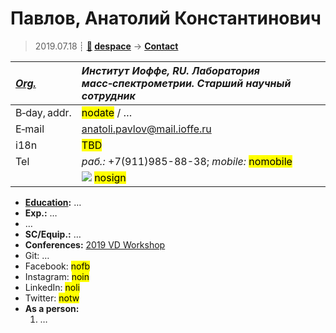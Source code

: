 # Павлов, Анатолий Константинович
> 2019.07.18 ┊ **[🚀](../index/index.md) [despace](index.md)** → **[Contact](contact.md)**

|*[Org.](contact.md)*|*Институт Иоффе, RU. Лаборатория масс‑спектрометрии. Старший научный сотрудник*|
|:--|:--|
|B‑day, addr.| <mark>nodate</mark> / … |
|E‑mail| <anatoli.pavlov@mail.ioffe.ru> |
|i18n| <mark>TBD</mark> |
|Tel|*раб.:* +7(911)985-88-38; *mobile:* <mark>nomobile</mark> |
|| [![](f/contact/p/pavlov_001_photo_thumb.jpg)](f/contact/p/pavlov_001_photo.jpg) <mark>nosign</mark> |

   - **[Education](edu.md):** …
   - **Exp.:** …
   - …
   - **SC/Equip.:** …
   - **Conferences:** [2019 VD Workshop](vdws2019.md)
   - Git: …
   - Facebook: <mark>nofb</mark>
   - Instagram: <mark>noin</mark>
   - LinkedIn: <mark>noli</mark>
   - Twitter: <mark>notw</mark>
   - **As a person:**
      1. …
